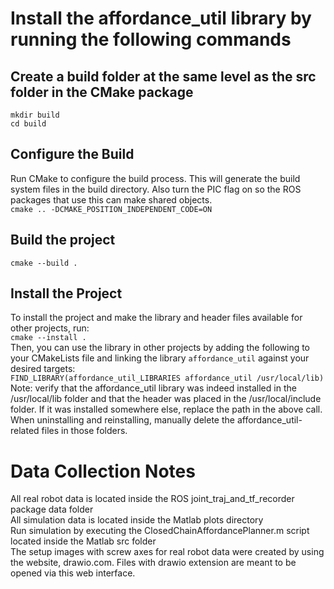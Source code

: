 # Install the affordance_util library by running the following commands
## Create a build folder at the same level as the src folder in the CMake package
`mkdir build` </br>
`cd build`
## Configure the Build
Run CMake to configure the build process. This will generate the build system files in the build directory. Also turn the PIC flag on so the ROS packages that use this can make shared objects.</br>
`cmake .. -DCMAKE_POSITION_INDEPENDENT_CODE=ON`
## Build the project
`cmake --build .`
## Install the Project
To install the project and make the library and header files available for other projects, run:</br>
`cmake --install .` </br>
Then, you can use the library in other projects by adding the following to your CMakeLists file and linking the library `affordance_util` against your desired targets:</br>
`FIND_LIBRARY(affordance_util_LIBRARIES affordance_util /usr/local/lib)` </br>
Note: verify that the affordance_util library was indeed installed in the /usr/local/lib folder and that the header was placed in the /usr/local/include folder. If it was installed somewhere else, replace the path in the above call. When uninstalling and reinstalling, manually delete the affordance_util-related files in those folders.
# Data Collection Notes
All real robot data is located inside the ROS joint_traj_and_tf_recorder package data folder</br>
All simulation data is located inside the Matlab plots directory</br>
Run simulation by executing the ClosedChainAffordancePlanner.m script located inside the Matlab src folder <br>
The setup images with screw axes for real robot data were created by using the website, drawio.com. Files with drawio extension are meant to be opened via this web interface.</br>
